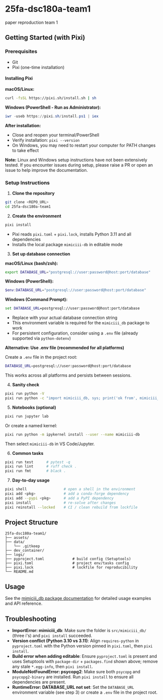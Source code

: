 # 25fa-dsc180a-team1
paper reproduction team 1

## Getting Started (with Pixi)

### Prerequisites
- Git
- Pixi (one-time installation)

#### Installing Pixi

**macOS/Linux:**
```bash
curl -fsSL https://pixi.sh/install.sh | sh
```

**Windows (PowerShell - Run as Administrator):**
```powershell
iwr -useb https://pixi.sh/install.ps1 | iex
```

**After installation:**
- Close and reopen your terminal/PowerShell
- Verify installation: `pixi --version`
- On Windows, you may need to restart your computer for PATH changes to take effect

**Note:** Linux and Windows setup instructions have not been extensively tested. If you encounter issues during setup, please raise a PR or open an issue to help improve the documentation.

### Setup Instructions

1) **Clone the repository**
```bash
git clone <REPO_URL>
cd 25fa-dsc180a-team1
```

2) **Create the environment**
```bash
pixi install
```
- Pixi reads `pixi.toml` + `pixi.lock`, installs Python 3.11 and all dependencies
- Installs the local package `mimiciii-db` in editable mode

3) **Set up database connection**

**macOS/Linux (bash/zsh):**
```bash
export DATABASE_URL="postgresql://user:password@host:port/database"
```

**Windows (PowerShell):**
```powershell
$env:DATABASE_URL="postgresql://user:password@host:port/database"
```

**Windows (Command Prompt):**
```cmd
set DATABASE_URL=postgresql://user:password@host:port/database
```

- Replace with your actual database connection string
- This environment variable is required for the `mimiciii_db` package to work
- For persistent configuration, consider using a `.env` file (already supported via `python-dotenv`)

**Alternative: Use .env file (recommended for all platforms)**

Create a `.env` file in the project root:
```bash
DATABASE_URL=postgresql://user:password@host:port/database
```

This works across all platforms and persists between sessions.

4) **Sanity check**
```bash
pixi run python -V
pixi run python -c "import mimiciii_db, sys; print('ok from', mimiciii_db.__file__); print(sys.executable)"
```

5) **Notebooks (optional)**
```bash
pixi run jupyter lab
```

Or create a named kernel:
```bash
pixi run python -m ipykernel install --user --name mimiciii-db
```
Then select `mimiciii-db` in VS Code/Jupyter.

6) **Common tasks**
```bash
pixi run test      # pytest -q
pixi run lint      # ruff check .
pixi run fmt       # black .
```

7) **Day-to-day usage**
```bash
pixi shell                 # open a shell in the environment
pixi add <pkg>             # add a conda-forge dependency
pixi add --pypi <pkg>      # add a PyPI dependency
pixi install               # re-solve after changes
pixi reinstall --locked    # CI / clean rebuild from lockfile
```

## Project Structure

```
25fa-dsc180a-team1/
├── assets/
├── data/
│   └── .gitkeep
├── dev_container/
├── logs/
├── pyproject.toml             # build config (Setuptools)
├── pixi.toml                  # project env/tasks config
├── pixi.lock                  # lockfile for reproducibility
└── README.md
```

## Usage

See the [mimiciii_db package documentation](src/mimiciii_db/README.md) for detailed usage examples and API reference.

## Troubleshooting

- **ImportError: mimiciii_db**: Make sure the folder is `src/mimiciii_db/` (three i's) and `pixi install` succeeded.
- **Version conflict (Python 3.10 vs 3.11)**: Align `requires-python` in `pyproject.toml` with the Python version pinned in `pixi.toml`, then `pixi install`.
- **Build error when adding editable**: Ensure `pyproject.toml` is present and uses Setuptools with `package-dir` + `packages.find` shown above; remove any stale `*.egg-info`, then `pixi install`.
- **ModuleNotFoundError: psycopg2**: Make sure both `psycopg` and `psycopg2-binary` are installed. Run `pixi install` to ensure all dependencies are present.
- **RuntimeError: DATABASE_URL not set**: Set the `DATABASE_URL` environment variable (see step 3) or create a `.env` file in the project root.
